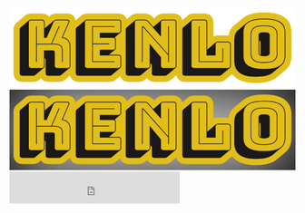 <img src="website_logo_transparent_background.png"/>

<img src="website_logo_solid_background.png"/>

<iframe src="https://open.spotify.com/follow/1/?uri=spotify:artist:1o5QUDENlmdi35coXGzG54?si=S3oMC4BUT3KHOwu-fjSjbw&size=detail&theme=dark&show-count=0" width="300" height="56" scrolling="no" frameborder="0" style="border:none; overflow:hidden;" allowtransparency="true"></iframe>
